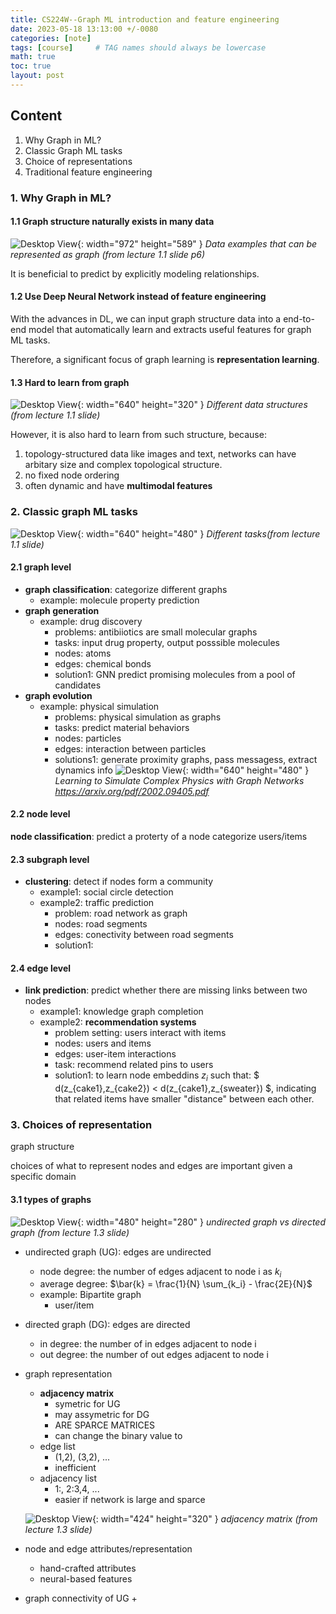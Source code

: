 ```yaml
---
title: CS224W--Graph ML introduction and feature engineering
date: 2023-05-18 13:13:00 +/-0080
categories: [note]
tags: [course]     # TAG names should always be lowercase
math: true
toc: true
layout: post
---
```


## Content
1. Why Graph in ML?
2. Classic Graph ML tasks
3. Choice of representations
4. Traditional feature engineering

### 1. Why Graph in ML?

#### 1.1 Graph structure naturally exists in many data
![Desktop View](/assets/img/post/2023-05-18-data-as-graphs-eg.png){: width="972" height="589" }
_Data examples that can be represented as graph (from lecture 1.1 slide p6)_

It is beneficial to predict by explicitly modeling relationships.

#### 1.2 Use Deep Neural Network instead of feature engineering
With the advances in DL, we can input graph structure data into a end-to-end model that automatically learn and extracts useful features for graph ML tasks.

Therefore, a significant focus of graph learning is **representation learning**.

#### 1.3 Hard to learn from graph

![Desktop View](/assets/img/post/2023-05-18-data-structure-compare.png){: width="640" height="320" }
_Different data structures (from lecture 1.1 slide)_

However, it is also hard to learn from such structure, because:

1. topology-structured data like images and text, networks can have arbitary size and complex topological structure.
2. no fixed node ordering
3. often dynamic and have **multimodal features**

### 2. Classic graph ML tasks

![Desktop View](/assets/img/post/2023-05-18-task-types.png){: width="640" height="480" }
_Different tasks(from lecture 1.1 slide)_

#### 2.1 graph level
- **graph classification**: categorize different graphs
  + example: molecule property prediction
- **graph generation**
  + example: drug discovery
    * problems: antibiiotics are small molecular graphs
    * tasks: input drug property, output posssible molecules
    * nodes: atoms
    * edges: chemical bonds
    * solution1: GNN predict promising molecules from a pool of candidates
- **graph evolution**
  + example: physical simulation
    * problems: physical simulation as graphs
    * tasks: predict material behaviors
    * nodes: particles
    * edges: interaction between particles
    * solutions1: generate proximity graphs, pass messagess, extract dynamics info
![Desktop View](/assets/img/post/2023-05-18-graph-evolution-example.png){: width="640" height="480" }
_Learning to Simulate Complex Physics with Graph Networks <https://arxiv.org/pdf/2002.09405.pdf>_


#### 2.2 node level
**node classification**: predict a proterty of a node
categorize users/items


#### 2.3 subgraph level
- **clustering**: detect if nodes form a community
  + example1: social circle detection
  + example2: traffic prediction
    * problem: road network as graph
    * nodes: road segments
    * edges: conectivity between road segments
    * solution1: 


#### 2.4 edge level
- **link prediction**: predict whether there are missing links between two nodes
  + example1: knowledge graph completion
  + example2: **recommendation systems**
    * problem setting: users interact with items
    * nodes: users and items
    * edges: user-item interactions
    * task: recommend related pins to users
    * solution1: to learn node embeddins $z_i$ such that: $ d(z_{cake1},z_{cake2}) < d(z_{cake1},z_{sweater}) $, indicating that related items have smaller "distance" between each other.

### 3. Choices of representation
graph structure

choices of what to represent nodes and edges are important given a specific domain

#### 3.1 types of graphs

![Desktop View](/assets/img/post/2023-05-18-dg-vs-udg.png){: width="480" height="280" }
_undirected graph vs directed graph (from lecture 1.3 slide)_

- undirected graph (UG): edges are undirected
  + node degree: the number of edges adjacent to node i as $k_i$
  + average degree: $\bar{k} = \frac{1}{N} \sum_{k_i} - \frac{2E}{N}$
  + example: Bipartite graph
    * user/item
- directed graph (DG): edges are directed
  + in degree: the number of in edges adjacent to node i
  + out degree: the number of out edges adjacent to node i

- graph representation
  + **adjacency matrix**
    * symetric for UG
    * may assymetric for DG
    * ARE SPARCE MATRICES
    * can change the binary value to 
  + edge list
    * (1,2), (3,2), ...
    * inefficient
  + adjacency list
    * 1:, 2:3,4, ...
    * easier if network is large and sparce
 
  ![Desktop View](/assets/img/post/2023-05-18-adjacency-matrix.png){: width="424" height="320" }
_adjacency matrix (from lecture 1.3 slide)_

- node and edge attributes/representation
  + hand-crafted attributes
  + neural-based features

- graph connectivity of UG
  + 




